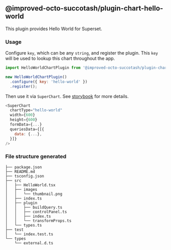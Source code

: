 ## @improved-octo-succotash/plugin-chart-hello-world



This plugin provides Hello World for Superset.

### Usage

Configure `key`, which can be any `string`, and register the plugin. This `key` will be used to lookup this chart throughout the app.

```js
import HelloWorldChartPlugin from '@improved-octo-succotash/plugin-chart-hello-world';

new HelloWorldChartPlugin()
  .configure({ key: 'hello-world' })
  .register();
```

Then use it via `SuperChart`. See [storybook](https://apache-superset.github.io/superset-ui/?selectedKind=plugin-chart-hello-world) for more details.

```js
<SuperChart
  chartType="hello-world"
  width={600}
  height={600}
  formData={...}
  queriesData={[{
    data: {...},
  }]}
/>
```

### File structure generated

```
├── package.json
├── README.md
├── tsconfig.json
├── src
│   ├── HelloWorld.tsx
│   ├── images
│   │   └── thumbnail.png
│   ├── index.ts
│   ├── plugin
│   │   ├── buildQuery.ts
│   │   ├── controlPanel.ts
│   │   ├── index.ts
│   │   └── transformProps.ts
│   └── types.ts
├── test
│   └── index.test.ts
└── types
    └── external.d.ts
```